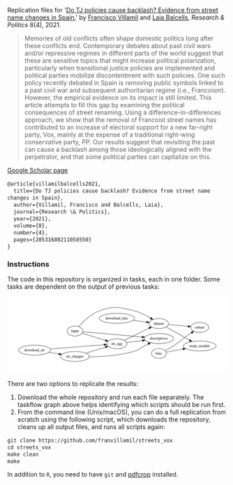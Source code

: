 Replication files for '[Do TJ policies cause backlash? Evidence from street name changes in Spain](https://journals.sagepub.com/doi/pdf/10.1177/20531680211058550),' by [Francisco Villamil](https://franvillamil.github.io) and [Laia Balcells](https://www.laiabalcells.com), *Research & Politics* 8(4), 2021.

> Memories of old conflicts often shape domestic politics long after these conflicts end. Contemporary debates about past civil wars and/or repressive regimes in different parts of the world suggest that these are sensitive topics that might increase political polarization, particularly when transitional justice policies are implemented and political parties mobilize discontentment with such policies. One such policy recently debated in Spain is removing public symbols linked to a past civil war and subsequent authoritarian regime (i.e., Francoism). However, the empirical evidence on its impact is still limited. This article attempts to fill this gap by examining the political consequences of street renaming. Using a difference-in-differences approach, we show that the removal of Francoist street names has contributed to an increase of electoral support for a new far-right party, Vox, mainly at the expense of a traditional right-wing conservative party, PP. Our results suggest that revisiting the past can cause a backlash among those ideologically aligned with the perpetrator, and that some political parties can capitalize on this.

[Google Scholar page](https://scholar.google.com/citations?view_op=view_citation&hl=en&user=G10YqfQAAAAJ&authuser=1&citation_for_view=G10YqfQAAAAJ:qjMakFHDy7sC)

```
@article{villamilbalcells2021,
  title={Do TJ policies cause backlash? Evidence from street name changes in Spain},
  author={Villamil, Francisco and Balcells, Laia},
  journal={Research \& Politics},
  year={2021},
  volume={8},
  number={4},
  pages={20531680211058550}
}
```

### Instructions

The code in this repository is organized in tasks, each in one folder. Some tasks are dependent on the output of previous tasks:

![taskflow](taskflow/workflow.jpeg)

There are two options to replicate the results:

1. Download the whole repository and run each file separately. The taskflow graph above helps identifying which scripts should be run first.
2. From the command line (Unix/macOS), you can do a full replication from scratch using the following script, which downloads the repository, cleans up all output files, and runs all scripts again:

```shell
git clone https://github.com/franvillamil/streets_vox
cd streets_vox
make clean
make
```

In addition to `R`, you need to have `git` and [pdfcrop](https://manpages.ubuntu.com/manpages/precise/man1/pdfcrop.1.html) installed.
